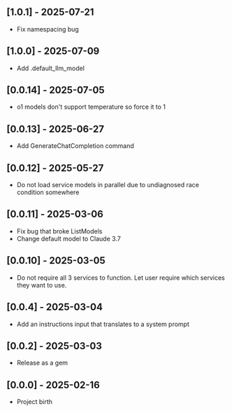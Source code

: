 ## [1.0.1] - 2025-07-21

- Fix namespacing bug

## [1.0.0] - 2025-07-09

- Add .default_llm_model

## [0.0.14] - 2025-07-05

- o1 models don't support temperature so force it to 1

## [0.0.13] - 2025-06-27

- Add GenerateChatCompletion command

## [0.0.12] - 2025-05-27

- Do not load service models in parallel due to undiagnosed race condition somewhere

## [0.0.11] - 2025-03-06

- Fix bug that broke ListModels
- Change default model to Claude 3.7

## [0.0.10] - 2025-03-05

- Do not require all 3 services to function. Let user require which services they want to use.

## [0.0.4] - 2025-03-04

- Add an instructions input that translates to a system prompt

## [0.0.2] - 2025-03-03

- Release as a gem

## [0.0.0] - 2025-02-16

- Project birth
